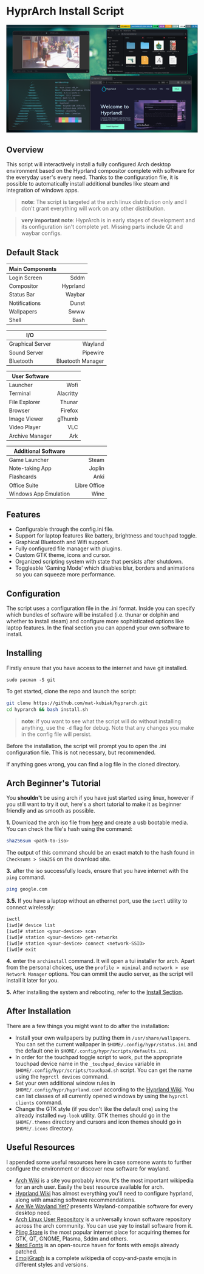 # HyprArch Install Script

![Desktop Preview Image](docs/preview.png)


## Overview

This script will interactively install a fully configured Arch desktop environment based on the Hyprland compositor complete with software for the everyday user's every need. Thanks to the configuration file, it is possible to automatically install additional bundles like steam and integration of windows apps.

> **note**: The script is targeted at the arch linux distribution only and I don't grant everything will work on any other distribution.

> **very important note**: HyprArch is in early stages of development and its configuration isn't complete yet. Missing parts include Qt and waybar configs.


## Default Stack

| __Main Components__ |          |
| ------------------- | -------: |
| Login Screen        | Sddm     |
| Compositor          | Hyprland |
| Status Bar          | Waybar   |
| Notifications       | Dunst    |
| Wallpapers          | Swww     |
| Shell               | Bash     |

| __I/O__          |                   |
| ---------------- | ----------------: |
| Graphical Server | Wayland           |
| Sound Server     | Pipewire          |
| Bluetooth        | Bluetooth Manager |

| __User Software__  |            |
| ------------------ | ---------: |
| Launcher           | Wofi       |
| Terminal           | Alacritty  |
| File Explorer      | Thunar     |
| Browser            | Firefox    |
| Image Viewer       | gThumb     |
| Video Player       | VLC        |
| Archive Manager    | Ark        |

| __Additional Software__  |              |
| ------------------------ | -----------: |
| Game Launcher            | Steam        |
| Note-taking App          | Joplin       |
| Flashcards               | Anki         |
| Office Suite             | Libre Office |
| Windows App Emulation    | Wine         |


## Features

* Configurable through the config.ini file.
* Support for laptop features like battery, brightness and touchpad toggle.
* Graphical Bluetooth and Wifi support.
* Fully configured file manager with plugins.
* Custom GTK theme, icons and cursor.
* Organized scripting system with state that persists after shutdown.
* Toggleable 'Gaming Mode' which disables blur, borders and animations so you can squeeze more performance.


## Configuration

The script uses a configuration file in the .ini format. Inside you can specify which bundles of software will be installed (i.e. thunar or dolphin and whether to install steam) and configure more sophisticated options like laptop features. In the final section you can append your own software to install.


## Installing

Firstly ensure that you have access to the internet and have git installed.
```
sudo pacman -S git
```

To get started, clone the repo and launch the script:
```bash
git clone https://github.com/mat-kubiak/hyprarch.git
cd hyprarch && bash install.sh
```

> **note**: if you want to see what the script will do without installing anything, use the `-d` flag for debug. Note that any changes you make in the config file will persist.

Before the installation, the script will prompt you to open the .ini configuration file. This is not necessary, but recommended.

If anything goes wrong, you can find a log file in the cloned directory.


## Arch Beginner's Tutorial

You **shouldn't** be using arch if you have just started using linux, however if you still want to try it out, here's a short tutorial to make it as beginner friendly and as smooth as possible.

**1.** Download the arch iso file from [here](https://archlinux.org/download/) and create a usb bootable media. You can check the file's hash using the command:

``` bash
sha256sum <path-to-iso>
```

The output of this command should be an exact match to the hash found in `Checksums > SHA256` on the download site.

**3.** after the iso successfully loads, ensure that you have internet with the `ping` command.

``` bash
ping google.com
```

**3.5.** If you have a laptop without an ethernet port, use the `iwctl` utility to connect wirelessly:

```
iwctl
[iwd]# device list
[iwd]# station <your-device> scan
[iwd]# station <your-device> get-networks
[iwd]# station <your-device> connect <network-SSID>
[iwd]# exit
```

**4.** enter the `archinstall` command. It will open a tui installer for arch. Apart from the personal choices, use the `profile > minimal` and `network > use Network Manager` options. You can ommit the audio server, as the script will install it later for you.

**5.** After installing the system and rebooting, refer to the [Install Section](#install).


## After Installation

There are a few things you might want to do after the installation:

* Install your own wallpapers by putting them in `/usr/share/wallpapers`. You can set the current wallpaper in `$HOME/.config/hypr/status.ini` and the default one in `$HOME/.config/hypr/scripts/defaults.ini`.
* In order for the touchpad toggle script to work, put the appropriate touchpad device name in the `_touchpad_device` variable in `$HOME/.config/hypr/scripts/touchpad.sh` script. You can get the name using the `hyprctl devices` command.
* Set your own additional window rules in `$HOME/.config/hypr/hyprland.conf` according to the [Hyprland Wiki](https://wiki.hyprland.org). You can list classes of all currently opened windows by using the `hyprctl clients` command.
* Change the GTK style (if you don't like the default one) using the already installed `nwg-look` utility. GTK themes should go in the `$HOME/.themes` directory and cursors and icon themes should go in `$HOME/.icons` directory.


## Useful Resources

I appended some useful resources here in case someone wants to further configure the environment or discover new software for wayland.

* [Arch Wiki](https://wiki.archlinux.org/) is a site you probably know. It's the most important wikipedia for an arch user. Easily the best resource available for arch.
* [Hyprland Wiki](https://wiki.hyprland.org) has almost everything you'll need to configure hyprland, along with amazing software recommendations.
* [Are We Wayland Yet?](https://arewewaylandyet.com) presents Wayland-compatible software for every desktop need.
* [Arch Linux User Repository](https://aur.archlinux.org/) is a universally known software repository across the arch community. You can use yay to install software from it.
* [Pling Store](https://www.pling.com/) is the most popular internet place for acquiring themes for GTK, QT, GNOME, Plasma, Sddm and others.
* [Nerd Fonts](https://www.nerdfonts.com/) is an open-source haven for fonts with emojis already patched.
* [EmojiGraph](https://emojigraph.org) is a complete wikipedia of copy-and-paste emojis in different styles and versions.